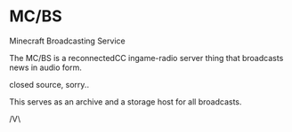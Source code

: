 # MC/BS
Minecraft Broadcasting Service

The MC/BS is a reconnectedCC ingame-radio server thing that broadcasts news in audio form.

closed source, sorry.. 

This serves as an archive and a storage host for all broadcasts.

/V\
